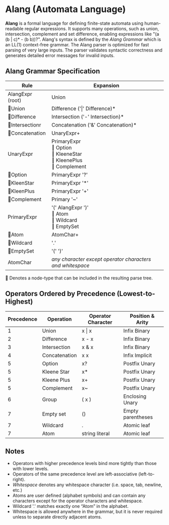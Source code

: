 ﻿# Alang (Automata Language)

**Alang** is a formal language for defining finite-state automata using human-readable regular expressions. 
It supports many operations, such as union, intersection, complement and set difference, 
enabling expressions like "(a (b | c)* - (b b))?". 
Alang's syntax is defined by the *Alang Grammar* which is an LL(1) context-free grammar. 
The Alang parser is optimized for fast parsing of very large inputs.
The parser validates syntactic correctness and generates detailed error messages for invalid inputs. 

## Alang Grammar Specification

| Rule                             | Expansion                                                     |
|----------------------------------|---------------------------------------------------------------|
| AlangExpr (root)                     | Union                                                     |
| :small_blue_diamond:Union            | Difference  ('\|' Difference)*                            |
| :small_blue_diamond:Difference       | Intersection ('-' Intersection)*                          |
| :small_blue_diamond:Intersectionr    | Concatenation ('&' Concatenation)*                        |
| :small_blue_diamond:Concatenation    | UnaryExpr+                                                |
| UnaryExpr           | PrimaryExpr<br>┃ Option <br>┃ KleeneStar <br>┃ KleenePlus <br>┃ Complement |
| :small_blue_diamond:Option           | PrimaryExpr '?'                                           |
| :small_blue_diamond:KleenStar        | PrimaryExpr '*'                                           |
| :small_blue_diamond:KleenPlus        | PrimaryExpr '+'                                           |
| :small_blue_diamond:Complement       | Primary '~'                                               |
| PrimaryExpr          | '(' AlangExpr ')' <br>┃ Atom <br>┃  Wildcard <br>┃ EmptySet               |
| :small_blue_diamond:Atom                 | AtomChar+                                             |
| :small_blue_diamond:Wildcard             | '.'                                                   |
| :small_blue_diamond:EmptySet          | '(' ')'                                                  |
| AtomChar             | *any character except operator characters and whitespace*                 |

:small_blue_diamond: Denotes a node-type that can be included in the resulting parse tree.

## Operators Ordered by Precedence (Lowest-to-Highest)

| Precedence | Operation       | Operator Character | Position & Arity   |
|------------|-----------------|--------------------|--------------------|
| 1          | Union           | x \| x             | Infix Binary       |
| 2          | Difference      | x - x              | Infix Binary       |
| 3          | Intersection    | x & x              | Infix Binary       |
| 4          | Concatenation   | x x                | Infix Implicit     |
| 5          | Option          | x?                 | Postfix Unary      |
| 5          | Kleene Star     | x*                 | Postfix Unary      |
| 5          | Kleene Plus     | x+                 | Postfix Unary      |
| 5          | Complement      | x~                 | Postfix Unary      |
| 6          | Group           | ( x )              | Enclosing Unary    |
| 7          | Empty set       | ()                 | Empty parentheses  |
| 7          | Wildcard        | .                  | Atomic leaf        |
| 7          | Atom            | string literal     | Atomic leaf        |

## Notes

- Operators with higher precedence levels bind more tightly than those with lower levels.
- Operators of the same precedence level are left-associative (left-to-right).
- *Whitespace* denotes any whitespace character (i.e. space, tab, newline, etc.)
- Atoms are user defined (alphabet symbols) and can contain any characters except for the operator characters and whitespace.
- Wildcard '.' matches exactly one “Atom” in the alphabet.
- Whitespace is allowed anywhere in the grammar, but it is never required unless to separate directly adjacent atoms.

